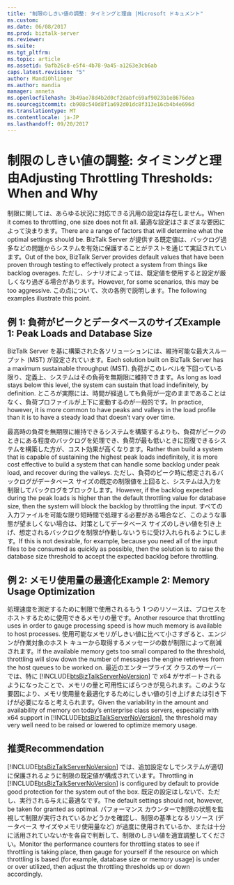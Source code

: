 ```yaml
---
title: "制限のしきい値の調整: タイミングと理由 |Microsoft ドキュメント"
ms.custom: 
ms.date: 06/08/2017
ms.prod: biztalk-server
ms.reviewer: 
ms.suite: 
ms.tgt_pltfrm: 
ms.topic: article
ms.assetid: 9afb26c8-e5f4-4b78-9a45-a1263e3cb6ab
caps.latest.revision: "5"
author: MandiOhlinger
ms.author: mandia
manager: anneta
ms.openlocfilehash: 3b49ae78d4b2d0cf2dabfc69af9023b1e8676dea
ms.sourcegitcommit: cb908c540d8f1a692d01dc8f313e16cb4b4e696d
ms.translationtype: MT
ms.contentlocale: ja-JP
ms.lasthandoff: 09/20/2017
---
```

# <a name="adjusting-throttling-thresholds-when-and-why"></a><span data-ttu-id="30eda-102">制限のしきい値の調整: タイミングと理由</span><span class="sxs-lookup"><span data-stu-id="30eda-102">Adjusting Throttling Thresholds: When and Why</span></span>
<span data-ttu-id="30eda-103">制限に関しては、あらゆる状況に対応できる汎用の設定は存在しません。</span><span class="sxs-lookup"><span data-stu-id="30eda-103">When it comes to throttling, one size does not fit all.</span></span> <span data-ttu-id="30eda-104">最適な設定はさまざまな要因によって決まります。</span><span class="sxs-lookup"><span data-stu-id="30eda-104">There are a range of factors that will determine what the optimal settings should be.</span></span> <span data-ttu-id="30eda-105">BizTalk Server が提供する既定値は、バックログ過多などの問題からシステムを有効に保護することがテストを通じて実証されています。</span><span class="sxs-lookup"><span data-stu-id="30eda-105">Out of the box, BizTalk Server provides default values that have been proven through testing to effectively protect a system from things like backlog overages.</span></span> <span data-ttu-id="30eda-106">ただし、シナリオによっては、既定値を使用すると設定が厳しくなり過ぎる場合があります。</span><span class="sxs-lookup"><span data-stu-id="30eda-106">However, for some scenarios, this may be too aggressive.</span></span> <span data-ttu-id="30eda-107">この点について、次の各例で説明します。</span><span class="sxs-lookup"><span data-stu-id="30eda-107">The following examples illustrate this point.</span></span>  
  
## <a name="example-1-peak-loads-and-database-size"></a><span data-ttu-id="30eda-108">例 1: 負荷がピークとデータベースのサイズ</span><span class="sxs-lookup"><span data-stu-id="30eda-108">Example 1: Peak Loads and Database Size</span></span>  
 <span data-ttu-id="30eda-109">BizTalk Server を基に構築された各ソリューションには、維持可能な最大スループット (MST) が設定されています。</span><span class="sxs-lookup"><span data-stu-id="30eda-109">Each solution built on BizTalk Server has a maximum sustainable throughput (MST).</span></span> <span data-ttu-id="30eda-110">負荷がこのレベルを下回っている限り、定義上、システムはその負荷を無期限に維持できます。</span><span class="sxs-lookup"><span data-stu-id="30eda-110">As long as load stays below this level, the system can sustain that load indefinitely, by definition.</span></span> <span data-ttu-id="30eda-111">ところが実際には、時間が経過しても負荷が一定のままであることはなく、負荷プロファイルが上下に変動するのが一般的です。</span><span class="sxs-lookup"><span data-stu-id="30eda-111">In practice, however, it is more common to have peaks and valleys in the load profile than it is to have a steady load that doesn’t vary over time.</span></span>  
  
 <span data-ttu-id="30eda-112">最高時の負荷を無期限に維持できるシステムを構築するよりも、負荷がピークのときにある程度のバックログを処理でき、負荷が最も低いときに回復できるシステムを構築した方が、コスト効果が高くなります。</span><span class="sxs-lookup"><span data-stu-id="30eda-112">Rather than build a system that is capable of sustaining the highest peak loads indefinitely, it is more cost effective to build a system that can handle some backlog under peak load, and recover during the valleys.</span></span> <span data-ttu-id="30eda-113">ただし、負荷のピーク時に想定されるバックログがデータベース サイズの既定の制限値を上回ると、システムは入力を制限してバックログをブロックします。</span><span class="sxs-lookup"><span data-stu-id="30eda-113">However, if the backlog expected during the peak loads is higher than the default throttling value for database size, then the system will block the backlog by throttling the input.</span></span> <span data-ttu-id="30eda-114">すべての入力ファイルを可能な限り短時間で処理する必要がある場合など、このような事態が望ましくない場合は、対策としてデータベース サイズのしきい値を引き上げ、想定されるバックログを制限が作動しないうちに受け入れられるようにします。</span><span class="sxs-lookup"><span data-stu-id="30eda-114">If this is not desirable, for example, because you need all of the input files to be consumed as quickly as possible, then the solution is to raise the database size threshold to accept the expected backlog before throttling.</span></span>  
  
## <a name="example-2-memory-usage-optimization"></a><span data-ttu-id="30eda-115">例 2: メモリ使用量の最適化</span><span class="sxs-lookup"><span data-stu-id="30eda-115">Example 2: Memory Usage Optimization</span></span>  
 <span data-ttu-id="30eda-116">処理速度を測定するために制限で使用されるもう 1 つのリソースは、プロセスをホストするために使用できるメモリの量です。</span><span class="sxs-lookup"><span data-stu-id="30eda-116">Another resource that throttling uses in order to gauge processing speed is how much memory is available to host processes.</span></span> <span data-ttu-id="30eda-117">使用可能なメモリがしきい値に比べて小さすぎると、エンジンが作業対象のホスト キューから取得するメッセージの数が制限によって削減されます。</span><span class="sxs-lookup"><span data-stu-id="30eda-117">If the available memory gets too small compared to the threshold, throttling will slow down the number of messages the engine retrieves from the host queues to be worked on.</span></span> <span data-ttu-id="30eda-118">最近のエンタープライズ クラスのサーバーでは、特に [!INCLUDE[btsBizTalkServerNoVersion](../includes/btsbiztalkservernoversion-md.md)] で x64 がサポートされるようになったことで、メモリの量と可用性にばらつきが見られます。このような要因により、メモリ使用量を最適化するためにしきい値の引き上げまたは引き下げが必要になると考えられます。</span><span class="sxs-lookup"><span data-stu-id="30eda-118">Given the variability in the amount and availability of memory on today’s enterprise class servers, especially with x64 support in [!INCLUDE[btsBizTalkServerNoVersion](../includes/btsbiztalkservernoversion-md.md)], the threshold may very well need to be raised or lowered to optimize memory usage.</span></span>  
  
## <a name="recommendation"></a><span data-ttu-id="30eda-119">推奨</span><span class="sxs-lookup"><span data-stu-id="30eda-119">Recommendation</span></span>  
 <span data-ttu-id="30eda-120">[!INCLUDE[btsBizTalkServerNoVersion](../includes/btsbiztalkservernoversion-md.md)] では、追加設定なしでシステムが適切に保護されるように制限の既定値が構成されています。</span><span class="sxs-lookup"><span data-stu-id="30eda-120">Throttling in [!INCLUDE[btsBizTalkServerNoVersion](../includes/btsbiztalkservernoversion-md.md)] is configured by default to provide good protection for the system out of the box.</span></span> <span data-ttu-id="30eda-121">既定の設定はしないで、ただし、実行される与えに最適なです。</span><span class="sxs-lookup"><span data-stu-id="30eda-121">The default settings should not, however, be taken for granted as optimal.</span></span> <span data-ttu-id="30eda-122">パフォーマンス カウンターで制限の状態を監視して制限が実行されているかどうかを確認し、制限の基準となるリソース (データベース サイズやメモリ使用量など) が過度に使用されているか、または十分に活用されていないかを各自で判断して、制限のしきい値を適宜調整してください。</span><span class="sxs-lookup"><span data-stu-id="30eda-122">Monitor the performance counters for throttling states to see if throttling is taking place, then gauge for yourself if the resource on which throttling is based (for example, database size or memory usage) is under or over utilized, then adjust the throttling thresholds up or down accordingly.</span></span>
